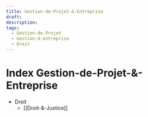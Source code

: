 ```yaml
---
title: Gestion-de-Projet-&-Entreprise
draft: 
description: 
tags:
  - Gestion-de-Projet
  - Gestion-d-entreprise
  - Droit
---
```

# Index Gestion-de-Projet-&-Entreprise
- Droit
	- [[Droit-&-Justice]]